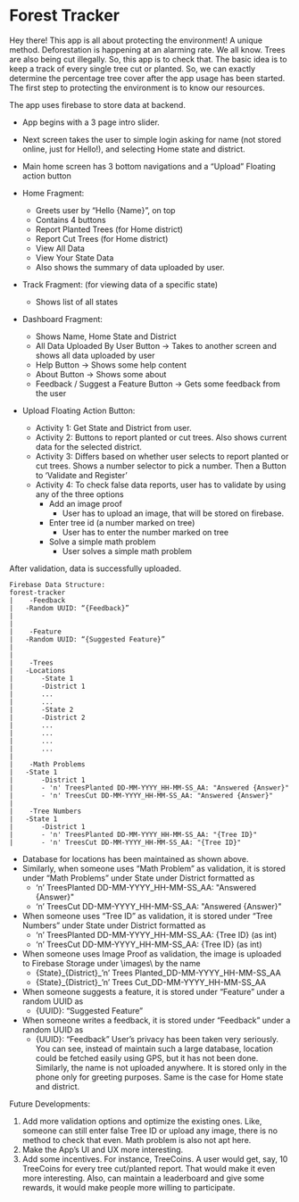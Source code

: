 # Forest Tracker

Hey there! This app is all about protecting the environment! A unique method. Deforestation is happening at an alarming rate. We all know. Trees are also being cut illegally. 
So, this app is to check that.
The basic idea is to keep a track of every single tree cut or planted. So, we can exactly determine the percentage tree cover after the app usage has been started.
The first step to protecting the environment is to know our resources. 

The app uses firebase to store data at backend.
-	App begins with a 3 page intro slider.
-	Next screen takes the user to simple login asking for name (not stored online, just for Hello!), and selecting Home state and district.
-	Main home screen has 3 bottom navigations and a “Upload” Floating action button
-	Home Fragment:
    - Greets user by “Hello {Name}”, on top
    - Contains 4 buttons
    -	Report Planted Trees (for Home district)
    -	Report Cut Trees (for Home district)
    -	View All Data
    -	View Your State Data
    -	Also shows the summary of data uploaded by user.
-	Track Fragment: (for viewing data of a specific state)
    -	Shows list of all states 
-	Dashboard Fragment:
    -	Shows Name, Home State and District
    -	All Data Uploaded By User Button -> Takes to another screen and shows all data uploaded by user
    -	Help Button -> Shows some help content
    -	About Button -> Shows some about
    -	Feedback / Suggest a Feature Button -> Gets some feedback from the user

-	Upload Floating Action Button:
    - Activity 1: Get State and District from user.
    - Activity 2: Buttons to report planted or cut trees. Also shows current data for the selected district. 
    - Activity 3: Differs based on whether user selects to report planted or cut trees. Shows a number selector to pick a number. Then a Button to ‘Validate and Register’
    - Activity 4: To check false data reports, user has to validate by using any of the three options
      -	Add an image proof
          -	User has to upload an image, that will be stored on firebase. 
      -	Enter tree id (a number marked on tree)
          -	User has to enter the number marked on tree
      -	Solve a simple math problem
          -	User solves a simple math problem
      
After validation, data is successfully uploaded.


~~~
Firebase Data Structure:
forest-tracker
|    -Feedback
|	-Random UUID: “{Feedback}”
|
|
|    -Feature
|	-Random UUID: “{Suggested Feature}”
|
|
|    -Trees
|	-Locations
|	    -State 1
|		-District 1
|		...	
|		...
|	    -State 2
|		-District 2
|		...
|		...
|	    ...
|	    ...
|
|    -Math Problems
|	-State 1
|	    -District 1
|		- 'n' TreesPlanted DD-MM-YYYY_HH-MM-SS_AA: "Answered {Answer}"
|		- 'n' TreesCut DD-MM-YYYY_HH-MM-SS_AA: "Answered {Answer}"
|
|    -Tree Numbers
|	-State 1
|	    -District 1
|		- 'n' TreesPlanted DD-MM-YYYY_HH-MM-SS_AA: "{Tree ID}"
|		- 'n' TreesCut DD-MM-YYYY_HH-MM-SS_AA: "{Tree ID}"
~~~     

- Database for locations has been maintained as shown above.
- Similarly, when someone uses “Math Problem” as validation, it is stored under “Math Problems” under State under District formatted as
    -	‘n’ TreesPlanted DD-MM-YYYY_HH-MM-SS_AA: "Answered {Answer}"
    -	‘n’ TreesCut DD-MM-YYYY_HH-MM-SS_AA: "Answered {Answer}"
-	When someone uses “Tree ID” as validation, it is stored under “Tree Numbers” under State under District formatted as
    -	‘n’ TreesPlanted DD-MM-YYYY_HH-MM-SS_AA: {Tree ID} (as int)
    -	‘n’ TreesCut DD-MM-YYYY_HH-MM-SS_AA: {Tree ID} (as int)
-	When someone uses Image Proof as validation, the image is uploaded to Firebase Storage under  \images\ by the name
    -	{State}\_{District}_’n’ Trees Planted_DD-MM-YYYY_HH-MM-SS_AA
    -	{State}\_{District}_’n’ Trees Cut_DD-MM-YYYY_HH-MM-SS_AA
-	When someone suggests a feature, it is stored under “Feature” under a random UUID as 
    -	{UUID}: “Suggested Feature”
-	When someone writes a feedback, it is stored under “Feedback” under a random UUID as 
    -	{UUID}: “Feedback”
User’s privacy has been taken very seriously. You can see, instead of maintain such a large database, location could be fetched easily using GPS, but it has not been done. 
Similarly, the name is not uploaded anywhere. It is stored only in the phone only for greeting purposes. Same is the case for Home state and district.

Future Developments:
1.	Add more validation options and optimize the existing ones. Like, someone can still enter false Tree ID or upload any image, there is no method to check that even. Math problem is also not apt here.
2.	Make the App’s UI and UX more interesting.
3.	Add some incentives. For instance, TreeCoins. A user would get, say, 10 TreeCoins for every tree cut/planted report. That would make it even more interesting. 
Also, can maintain a leaderboard and give some rewards, it would make people more willing to participate.




